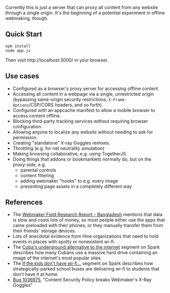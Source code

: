 Currently this is just a server that can proxy all content
from any website through a single origin. It's the beginning
of a potential experiment in offline webmaking, though.

## Quick Start

```
npm install
node app.js
```

Then visit http://localhost:3000/ in your browser.

## Use cases

* Configured as a browser's proxy server for accessing
  offline content.
* Accessing all content in a webpage via a single, unrestricted
  origin (bypassing same-origin security restrictions,
  `X-Frame-Options`/CSP/CORS headers, and so forth).
* Configured with an appcache manifest to allow a mobile
  browser to access content offline.
* Blocking third-party tracking services without requiring browser
  configuration.
* Allowing anyone to localize any website without needing
  to ask for permission.
* Creating "standalone" X-ray Goggles remixes.
* Throttling (e.g. for net neutrality simulation)
* Making browsing collaborative, e.g. using TogetherJS
* Doing things that addons or bookmarklets normally do, but on
  the proxy-side, e.g.
  * parental controls
  * content filtering
  * adding webmaker "hooks" to e.g. every image
  * presenting page assets in a completely different way

## References

* The [Webmaker Field Research Report - Bangladesh][bangladesh]
  mentions that data is slow and costs lots of money, so most
  people either use the apps that came preloaded with their
  phones, or they manually transfer them from their friends'
  storage devices.
* Lots of anecdotal evidence from Hive organizations that need to
  hold events in places with spotty or nonexistent wi-fi.
* The [Cuba's underground alternative to the internet][cuba]
  segment on Spark describes how many Cubans use a massive hard
  drive containing an image of the internet's most popular
  sites.
* The [If the kids don't have wi-fi...][schoolbus] segment on
  Spark describes how strategically-parked school buses
  are delivering wi-fi to students that don't have it at home.
* [Bug 1036975][], "Content Security Policy breaks Webmaker's
  X-Ray Goggles"

<!-- Links -->

  [bangladesh]: https://webmaker-dist.s3.amazonaws.com/reports/bangladesh.pdf
  [cuba]: http://www.cbc.ca/radio/spark/273-school-bus-wi-fi-cuba-s-alternative-internet-capitalism-2-0-and-more-1.2928720/cuba-s-underground-alternative-to-the-internet-1.2928731
  [schoolbus]: http://www.cbc.ca/radio/spark/273-school-bus-wi-fi-cuba-s-alternative-internet-capitalism-2-0-and-more-1.2928720/if-the-kids-don-t-have-wi-fi-the-school-bus-will-it-bring-it-to-them-1.2928738
  [Bug 1036975]: https://bugzilla.mozilla.org/show_bug.cgi?id=1036975
